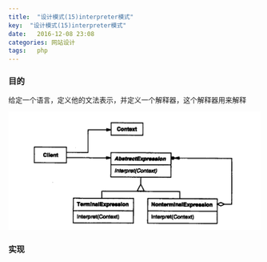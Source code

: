 ```yaml
---
title:  "设计模式(15)interpreter模式"
key:  "设计模式(15)interpreter模式"
date:   2016-12-08 23:08
categories: 网站设计
tags:   php
---
```


###  目的

给定一个语言，定义他的文法表示，并定义一个解释器，这个解释器用来解释


![interpreter](/images/design_patterns/interpreter.png)


###  实现


